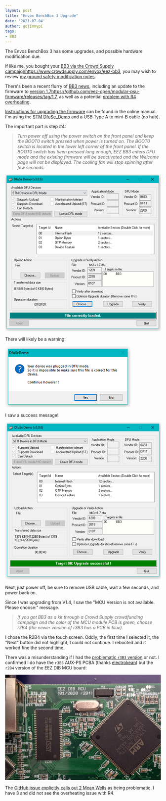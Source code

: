 ```yaml
---
layout: post
title: "Envox BenchBox 3 Upgrade"
date: '2021-07-04'
author: gojimmypi
tags:
- BB3
---
```


The Envos BenchBox 3 has some upgrades, and possible hardware modification due.

If like me, you bought your [BB3 via the Crowd Supply campaign]()https://www.crowdsupply.com/envox/eez-bb3, 
you may wish to review [my ground safety modification notes](./2020-10-18-envox-eez-bench-box-3-ground.html).

There's been a recent flurry of [BB3 news](https://www.crowdsupply.com/envox/eez-bb3/updates/latest-firmware-1-7-released-and-a-note-for-two-channel-bb3-users), 
including an update to the firmware to [version 1.7]()https://github.com/eez-open/modular-psu-firmware/releases/tag/1.7, 
as well as a potential [problem with R4 overheating](https://github.com/eez-open/modular-psu/issues/108).

[Instructions for upgrading the firmware](https://www.envox.eu/eez-bench-box-3/bb3-user-manual/13-firmware-upgrade/) can be found in the online manual.
I'm using the [STM DfuSe_Demo](https://www.st.com/en/development-tools/stsw-stm32080.html) and a USB Type A to mini-B cable (no hub).

The important part is step #4:

> _Turn power off using the power switch on the front panel and keep the BOOT0 switch pressed when power is turned on. The BOOT0 switch is located in the lower left corner of the front panel. If the BOOT0 switch has been pressed long enough, EEZ BB3 enters DFU mode and the existing firmware will be deactivated and the Welcome page will not be displayed. The cooling fan will stop spinning after few seconds._

![DfuSe-BB3-Firmware-Upgrade-1.7.png](../images/DfuSe-BB3-Firmware-Upgrade-1.7.png)

There will likely be a warning:

![DfuSe-BB3-Firmware-Upgrade-warning](../images/DfuSe-BB3-Firmware-Upgrade-warning.png)

I saw a success message!

![DfuSe-BB3-Firmware-Upgrade-success](../images/DfuSe-BB3-Firmware-Upgrade-success.png)

Next, just power off, be sure to remove USB cable, wait a few seconds, and power back on.

Since I was upgrading from V1.4, I saw the "MCU Version is not available. Please choose:" message. 

> _If you got BB3 as a kit through a Crowd Supply crowdfunding campaign and the color of the MCU module PCB is green, choose r2B4 (the newer version of r3B3 has a PCB in blue)._

I chose the R2B4 via the touch screen. Oddly, the first time I selected it, the "Next" button did not highlight, I could not continue. I rebooted and it worked fine the second time.

There was a misunderstanding if I had the [problematic `r3B3` version](https://github.com/eez-open/modular-psu/issues/108#issuecomment-873639185)
or not. I confirmed I do have the `r3B3` AUX-PS PCBA (thanks [electrokean](https://github.com/eez-open/modular-psu/issues/108#issuecomment-873639501))
but the `r2B4` version of the EEZ DIB MCU board:

![DfuSe-BB3-Firmware-MCU-r2B4](../images/DfuSe-BB3-Firmware-MCU-r2B4.png)

The [GitHub issue explicitly calls out 2 Mean Wells](https://github.com/eez-open/modular-psu/issues/108#issue-919579001) as being problematic.
I have 3 and did not see the overheating issue with R4.